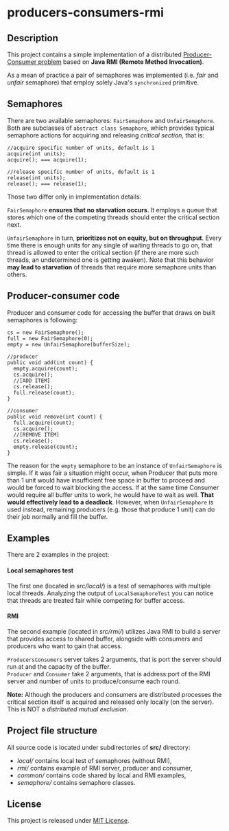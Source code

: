 # producers-consumers-rmi

## Description

This project contains a simple implementation of a distributed [Producer-Consumer problem](https://en.wikipedia.org/wiki/Producer%E2%80%93consumer_problem) based on **Java RMI (Remote Method Invocation)**.

As a mean of practice a pair of semaphores was implemented (i.e. *fair* and *unfair* semaphore) that employ solely Java's `synchronized` primitive.

## Semaphores

There are two available semaphores: `FairSemaphore` and `UnfairSemaphore`. Both are subclasses of `abstract class Semaphore`, which provides typical semaphore actions for acquiring and releasing *critical section*, that is:
```
//acquire specific number of units, default is 1
acquire(int units);
acquire(); === acquire(1);

//release specific number of units, default is 1
release(int units);
release(); === release(1);
```

Those two differ only in implementation details:  

`FairSemaphore` **ensures that no starvation occurs**. It employs a queue that stores which one of the competing threads should enter the critical section next.

`UnfairSemaphore` in turn, **prioritizes not on equity, but on throughput**. Every time there is enough units for any single of waiting threads to go on, that thread is allowed to enter the critical section (if there are more such threads, an undetermined one is getting awaken). Note that this behavior **may lead to starvation** of threads that require more semaphore units than others.

## Producer-consumer code

Producer and consumer code for accessing the buffer that draws on built semaphores is following:

```
cs = new FairSemaphore();
full = new FairSemaphore(0);
empty = new UnfairSemaphore(bufferSize);

//producer
public void add(int count) {
  empty.acquire(count);
  cs.acquire();
  //[ADD ITEM]
  cs.release();
  full.release(count);
}

//consumer
public void remove(int count) {
  full.acquire(count);
  cs.acquire();
  //[REMOVE ITEM]
  cs.release();
  empty.release(count);
}
```
The reason for the `empty` semaphore to be an instance of `UnfairSemaphore` is simple. If it was fair a situation might occur, when Producer that puts more than 1 unit would have insufficient free space in buffer to proceed and would be forced to wait blocking the access. If at the same time Consumer would require all buffer units to work, he would have to wait as well. **That would effectively lead to a deadlock**. However, when `UnfairSemaphore` is used instead, remaining producers (e.g. those that produce 1 unit) can do their job normally and fill the buffer.

## Examples

There are 2 examples in the project:

#### Local semaphores test

The first one (located in *src/local/*) is a test of semaphores with multiple local threads. Analyzing the output of `LocalSemaphoreTest` you can notice that threads are treated fair while competing for buffer access.

#### RMI

The second example (located in *src/rmi/*) utilizes Java RMI to build a server that provides access to shared buffer, alongside with consumers and producers who want to gain that access.

`ProducersConsumers` server takes 2 arguments, that is port the server should run at and the capacity of the buffer.  
`Producer` and `Consumer` take 2 arguments, that is address:port of the RMI server and number of units to produce/consume each round.

**Note:** Although the producers and consumers are distributed processes the critical section itself is acquired and released only locally (on the server). This is NOT a *distributed mutual exclusion*.

## Project file structure
All source code is located under subdirectories of **src/** directory:
 - *local/* contains local test of semaphores (without RMI),
 - *rmi/* contains example of RMI server, producer and consumer,
 - *common/* contains code shared by local and RMI examples,
 - *semaphore/* contains semaphore classes.

## License
This project is released under [MIT License](http://choosealicense.com/licenses/mit/).
